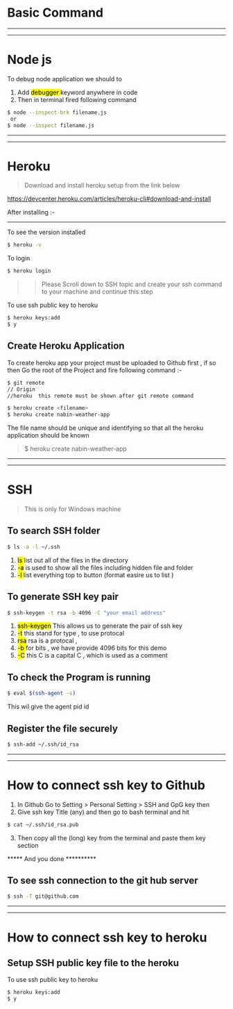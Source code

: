# Basic Command


---
---



# Node js
To debug node application  we should to
1. Add <mark> debugger </mark> keyword anywhere in code
1. Then in terminal fired following command
 ```bash
 $ node --inspect-brk filename.js
  or
 $ node --inspect filename.js
 ```

---
---


# Heroku
>Download and install heroku setup from the link below

https://devcenter.heroku.com/articles/heroku-cli#download-and-install

After installing :-

---

To see the version installed
```bash
$ heroku -v   
```
To login
```bash
$ heroku login
```
>> Please Scroll down to  SSH topic and create your ssh command to your machine and continue this step

To use ssh public key to heroku 
```bash
$ heroku keys:add
$ y
```
## Create Heroku Application
To create heroku app your project must be uploaded to Github first , if so then Go the root of the Project and fire following
command :-
```bash
$ git remote
// Origin
//heroku  this remote must be shown after git remote command
```

```bash
$ heroku create <filename>
$ heroku create nabin-weather-app 
```
The file name should be unique and identifying so that all the heroku application should be known
> $ heroku create nabin-weather-app 


---
---


 # SSH
> This is only for Windows machine
## To search SSH folder
```bash
$ ls -a -l ~/.ssh
```
1. <mark>ls </mark> list out all of the files in the directory
1. <mark>-a</mark> is used to show all the files including hidden file and folder
1. <mark> -l </mark> list everything top to button (format easire us to list )

## To generate SSH key pair
```bash
$ ssh-keygen -t rsa -b 4096 -C "your email address"
```
1. <mark>ssh-keygen</mark> This allows us to generate the pair of ssh key
1. <mark>-t</mark>  this stand for type , to use protocal
1. <mark>rsa</mark> rsa is a protocal ,
1. <mark>-b </mark> for bits , we have provide 4096 bits for this demo
1. <mark>-C</mark> this C is a capital C , which is used as a comment 

## To check the Program is running
```bash
$ eval $(ssh-agent -s)
```
This wil give the agent pid id

## Register the file securely
```bash
$ ssh-add ~/.ssh/id_rsa
```

---
---


# How to connect ssh key to Github
1. In Github Go to Setting > Personal Setting > SSH and GpG key then
1. Give ssh key Title (any) and then go to bash terminal and hit
```bash
$ cat ~/.ssh/id_rsa.pub
```
3. Then copy all the (long) key  from the terminal  and paste them  key section 

 *****   And you done   **********
## To see ssh connection to the git  hub server
```bash
$ ssh -T git@github.com
```



---
---


# How to connect ssh key to heroku
## Setup SSH public key file to the heroku
To use ssh public key to heroku 
```bash
$ heroku keys:add
$ y
```
